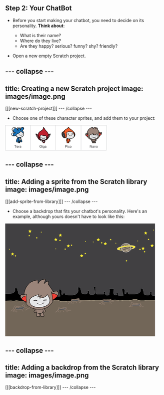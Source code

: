 ## Step 2: Your ChatBot

+ Before you start making your chatbot, you need to decide on its personality. __Think about__:

	+ What is their name?
	+ Where do they live?
	+ Are they happy? serious? funny? shy? friendly?

+ Open a new empty Scratch project.

--- collapse ---
---
title: Creating a new Scratch project
image: images/image.png
---
[[[new-scratch-project]]]
--- /collapse ---

+ Choose one of these character sprites, and add them to your project:

![Choose a character](images/chatbot-characters.png)

--- collapse ---
---
title: Adding a sprite from the Scratch library
image: images/image.png
---
[[[add-sprite-from-library]]]
--- /collapse ---

+ Choose a backdrop that fits your chatbot's personality. Here's an example, although yours doesn't have to look like this:

![Choose a backdrop](images/chatbot-backdrop.png)

--- collapse ---
---
title: Adding a backdrop from the Scratch library
image: images/image.png
---
[[[backdrop-from-library]]]
--- /collapse ---
